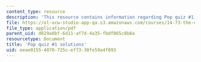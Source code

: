 ```yaml
---
content_type: resource
description: 'This resource contains information regarding Pop quiz #1 solutions.'
file: https://ol-ocw-studio-app-qa.s3.amazonaws.com/courses/14-73-the-challenge-of-world-poverty-spring-2011/eeae01554070725cef7330fe59a4f093_MIT14_73S11_quiz1_sol.pdf
file_type: application/pdf
parent_uid: d829a8bf-6d11-af7d-4a35-fbdf065c8b8a
resourcetype: Document
title: 'Pop quiz #1 solutions'
uid: eeae0155-4070-725c-ef73-30fe59a4f093
---
```

